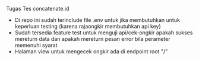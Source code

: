 Tugas Tes concatenate.id

- Di repo ini sudah terinclude file .env untuk jika membutuhkan untuk keperluan testing (karena rajaongkir membutuhkan api key)
- Sudah tersedia feature test untuk menguji api/cek-ongkir apakah sukses mereturn data dan apakah mereturn pesan error bila perameter memenuhi syarat
- Halaman view untuk mengecek ongkir ada di endpoint root "/"
